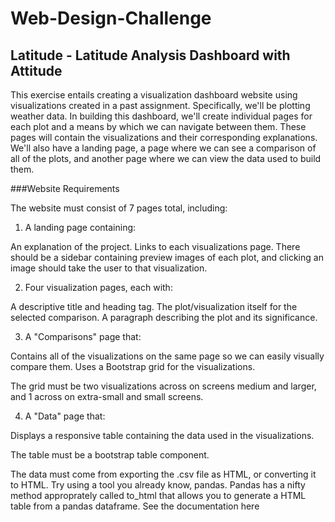 # Web-Design-Challenge

## Latitude - Latitude Analysis Dashboard with Attitude
This exercise entails creating a visualization dashboard website using visualizations created in a past assignment. Specifically, we'll be plotting weather data.
In building this dashboard, we'll create individual pages for each plot and a means by which we can navigate between them. These pages will contain the visualizations and their corresponding explanations. We'll also have a landing page, a page where we can see a comparison of all of the plots, and another page where we can view the data used to build them.

###Website Requirements

The website must consist of 7 pages total, including:

1. A landing page containing:

An explanation of the project.
Links to each visualizations page. There should be a sidebar containing preview images of each plot, and clicking an image should take the user to that visualization.


2. Four visualization pages, each with:

A descriptive title and heading tag.
The plot/visualization itself for the selected comparison.
A paragraph describing the plot and its significance.


3. A "Comparisons" page that: 

Contains all of the visualizations on the same page so we can easily visually compare them.
Uses a Bootstrap grid for the visualizations.

The grid must be two visualizations across on screens medium and larger, and 1 across on extra-small and small screens.


4. A "Data" page that:

Displays a responsive table containing the data used in the visualizations.

The table must be a bootstrap table component. 

The data must come from exporting the .csv file as HTML, or converting it to HTML. Try using a tool you already know, pandas. Pandas has a nifty method approprately called to_html that allows you to generate a HTML table from a pandas dataframe. See the documentation here